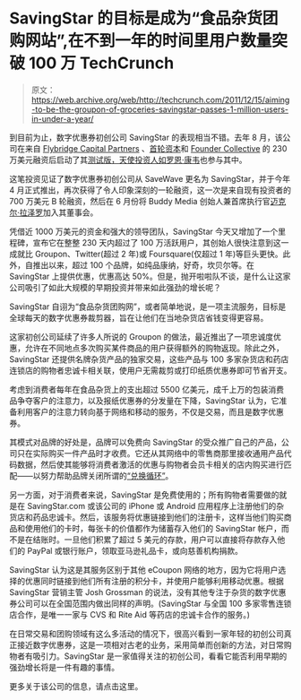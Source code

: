 # SavingStar 的目标是成为“食品杂货团购网站”,在不到一年的时间里用户数量突破 100 万 TechCrunch

> 原文：<https://web.archive.org/web/http://techcrunch.com/2011/12/15/aiming-to-be-the-groupon-of-groceries-savingstar-passes-1-million-users-in-under-a-year/>

到目前为止，数字优惠券初创公司 SavingStar 的表现相当不错。去年 8 月，该公司在来自 [Flybridge Capital Partners](https://web.archive.org/web/20230209125059/http://www.crunchbase.com/financial-organization/flybridge-capital) 、[首轮资本](https://web.archive.org/web/20230209125059/http://www.crunchbase.com/financial-organization/first-round-capital)和 [Founder Collective](https://web.archive.org/web/20230209125059/http://www.crunchbase.com/financial-organization/founder-collective) 的 230 万美元融资后启动了其[测试版，天使投资人如](https://web.archive.org/web/20230209125059/https://techcrunch.com/2010/08/19/savewave/)[罗恩·康韦](https://web.archive.org/web/20230209125059/http://www.crunchbase.com/person/ron-conway)也参与其中。

这笔投资见证了数字优惠券初创公司从 SaveWave 更名为 SavingStar，并于今年 4 月正式推出，再次获得了令人印象深刻的一轮融资，这一次是来自现有投资者的 700 万美元 B 轮融资，然后在 6 月份将 Buddy Media 创始人兼首席执行官[迈克尔·拉泽罗](https://web.archive.org/web/20230209125059/http://www.crunchbase.com/person/michael-lazerow-3)加入其董事会。

凭借近 1000 万美元的资金和强大的领导团队，SavingStar 今天又增加了一个里程碑，宣布它在整整 230 天内超过了 100 万活跃用户，其创始人很快注意到这一成就比 Groupon、Twitter(超过 2 年)或 Foursquare(仅超过 1 年)等巨头更快。此外，自推出以来，超过 100 个品牌，如纯品康纳，好奇，坎贝尔等。在 SavingStar 上提供优惠，优惠高达 50%。但是，抛开啦啦队不谈，是什么让这家公司吸引了如此大规模的早期投资并带来如此强劲的增长呢？

SavingStar 自诩为“食品杂货团购网”，或者简单地说，是一项主流服务，目标是全球每天的数字优惠券裁剪器，旨在让他们在当地杂货店省钱变得更容易。

这家初创公司延续了许多人所说的 Groupon 的做法，最近推出了一项忠诚度优惠，允许在不同地点多次购买某件商品的用户获得额外的购物返现。除此之外，SavingStar 还提供名牌杂货产品的独家交易，这些产品与 100 多家杂货店和药店连锁店的购物者忠诚卡相关联，使用户无需裁剪或打印纸质优惠券即可节省开支。

考虑到消费者每年在食品杂货上的支出超过 5500 亿美元，成千上万的包装消费品争夺客户的注意力，以及报纸优惠券的分发量在下降，SavingStar 认为，它准备利用客户的注意力转向基于网络和移动的服务，不仅是交易，而且是数字优惠券。

其模式对品牌的好处是，品牌可以免费向 SavingStar 的受众推广自己的产品，公司只在实际购买一件产品时才收费。它还从其网络中的零售商那里接收通用产品代码数据，然后使其能够将消费者激活的优惠与购物者会员卡相关的店内购买进行匹配——以努力帮助品牌关闭所谓的[“兑换循环”](https://web.archive.org/web/20230209125059/https://techcrunch.com/2011/07/24/redemption-loop-local-commerce/)。

另一方面，对于消费者来说，SavingStar 是免费使用的；所有购物者需要做的就是在 SavingStar.com 或该公司的 iPhone 或 Android 应用程序上注册他们的杂货店和药品忠诚卡。然后，该服务将优惠链接到他们的注册卡，这样当他们购买商品和使用他们的卡时，每张卡的价值都作为储蓄存入他们的 SavingStar 帐户，而不是在结账时。一旦他们积累了超过 5 美元的存款，用户可以直接将存款存入他们的 PayPal 或银行账户，领取亚马逊礼品卡，或向慈善机构捐款。

SavingStar 认为这是其服务区别于其他 eCoupon 网络的地方，因为它将用户选择的优惠同时链接到他们所有注册的积分卡，并使用户能够利用移动优惠。根据 SavingStar 营销主管 Josh Grossman 的说法，没有其他专注于杂货的数字优惠券公司可以在全国范围内做出同样的声明。(SavingStar 与全国 100 多家零售连锁店合作，是唯一一家与 CVS 和 Rite Aid 等药店的忠诚卡合作的服务。)

在日常交易和团购领域有这么多活动的情况下，很高兴看到一家年轻的初创公司真正接近数字优惠券，这是一项相对古老的业务，采用简单而创新的方法，对日常购物者有吸引力。SavingStar 是一家值得关注的初创公司，看看它能否利用早期的强劲增长将是一件有趣的事情。

更多关于该公司的信息，请点击这里。